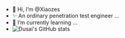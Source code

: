 - 👋 Hi, I’m @Xiaozes
- ✨ An ordinary penetration test engineer  ...
- 🌱 I’m currently learning ...
- ![Dusai's GitHub stats](https://github-readme-stats.vercel.app/api?username=Xiaozes)
<!---
Xiaozes/Xiaozes is a ✨ special ✨ repository because its `README.md` (this file) appears on your GitHub profile.
You can click the Preview link to take a look at your changes.
--->
